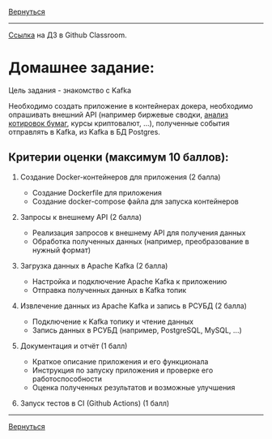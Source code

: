 [Вернуться][main]

---

[Ссылка][hw] на ДЗ в Github Classroom.

# Домашнее задание:

Цель задания - знакомство с Kafka

Необходимо создать приложение в контейнерах докера, необходимо опрашивать внешний API 
(например биржевые сводки, [анализ котировок бумаг](https://www.tinkoff.ru/invest/open-api/), курсы криптовалют, ...), 
полученные события отправлять в Kafka, из Kafka в БД Postgres.

## Критерии оценки (максимум 10 баллов):

1. Создание Docker-контейнеров для приложения (2 балла)
   - Создание Dockerfile для приложения
   - Создание docker-compose файлa для запуска контейнеров

2. Запросы к внешнему API (2 балла)
   - Реализация запросов к внешнему API для получения данных
   - Обработка полученных данных (например, преобразование в нужный формат)

3. Загрузка данных в Apache Kafka (2 балла)
   - Настройка и подключение Apache Kafka к приложению
   - Отправка полученных данных в Kafka топик

4. Извлечение данных из Apache Kafka и запись в РСУБД (2 балла)
   - Подключение к Kafka топику и чтение данных
   - Запись данных в РСУБД (например, PostgreSQL, MySQL, ...)

5. Документация и отчёт (1 балл)
   - Краткое описание приложения и его функционала
   - Инструкция по запуску приложения и проверке его работоспособности
   - Оценка полученных результатов и возможные улучшения

6. Запуск тестов в CI (Github Actions) (1 балл)



---

[Вернуться][main]

[main]: ../../README.md "содержание"

[hw]: https://classroom.github.com/a/... "ДЗ"
